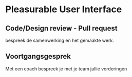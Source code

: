 # Pleasurable User Interface


## Code/Design review - Pull request
bespreek de samenwerking en het gemaakte werk.


## Voortgangsgesprek 
Met een coach bespreek je met je team jullie vorderingen


<!--
## Aanpak

Bedenk eerst hoe jouw feature getest kan worden
Voordat je het gaat mergen...

Eerst project plannen. Een uur. Dan project board bespreken en MoSCow en assign. (Elke vrijdag gaan ze dan hun taak “opleveren” dmv een tests, beschrijven in issues en testers “zoeken”)

-->
